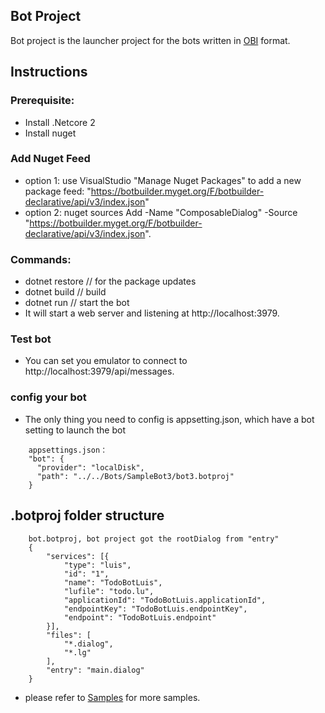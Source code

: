 ## Bot Project
Bot project is the launcher project for the bots written in [OBI](https://github.com/Microsoft/botframework-obi) format.

## Instructions

### Prerequisite:
* Install .Netcore 2
* Install nuget

### Add Nuget Feed
* option 1: use VisualStudio "Manage Nuget Packages" to add a new package feed: "https://botbuilder.myget.org/F/botbuilder-declarative/api/v3/index.json"
* option 2: nuget sources Add -Name "ComposableDialog" -Source "https://botbuilder.myget.org/F/botbuilder-declarative/api/v3/index.json".

### Commands:

* dotnet restore // for the package updates
* dotnet build // build
* dotnet run // start the bot
* It will start a web server and listening at http://localhost:3979.

### Test bot
* You can set you emulator to connect to http://localhost:3979/api/messages.

### config your bot
* The only thing you need to config is appsetting.json, which have a bot setting to launch the bot
```
    appsettings.json：
    "bot": {
      "provider": "localDisk",
      "path": "../../Bots/SampleBot3/bot3.botproj"
    }
```


## .botproj folder structure
```
    bot.botproj, bot project got the rootDialog from "entry"
    {
        "services": [{
            "type": "luis",
            "id": "1",
            "name": "TodoBotLuis",
            "lufile": "todo.lu",
            "applicationId": "TodoBotLuis.applicationId",
            "endpointKey": "TodoBotLuis.endpointKey",
            "endpoint": "TodoBotLuis.endpoint"
        }],
        "files": [
            "*.dialog",
            "*.lg"
        ],
        "entry": "main.dialog"
    }
```
* please refer to [Samples](https://github.com/Microsoft/BotFramework-Composer/tree/master/SampleBots) for more samples.
